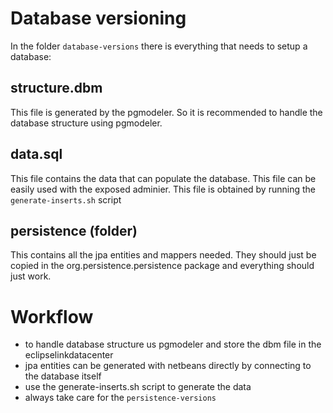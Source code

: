 # Database versioning
In the folder `database-versions` there is everything that needs to setup a database:
## structure.dbm
This file is generated by the pgmodeler. So it is recommended to handle the database structure using pgmodeler.
## data.sql
This file contains the data that can populate the database. This file can be easily used with the exposed adminier.
This file is obtained by running the `generate-inserts.sh` script
## persistence (folder)
This contains all the jpa entities and mappers needed. They should just be copied in the org.persistence.persistence package and everything should just work.

# Workflow
- to handle database structure us pgmodeler and store the dbm file in the eclipselinkdatacenter
- jpa entities can be generated with netbeans directly by connecting to the database itself
- use the generate-inserts.sh script to generate the data
- always take care for the `persistence-versions`